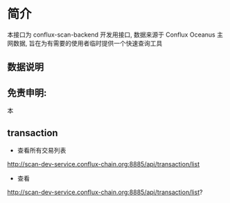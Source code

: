 # 简介

本接口为 conflux-scan-backend 开发用接口, 数据来源于 Conflux Oceanus 主网数据, 旨在为有需要的使用者临时提供一个快速查询工具

## 数据说明

## 免责申明:
本




## transaction

* 查看所有交易列表

http://scan-dev-service.conflux-chain.org:8885/api/transaction/list

* 查看

http://scan-dev-service.conflux-chain.org:8885/api/transaction/list?
